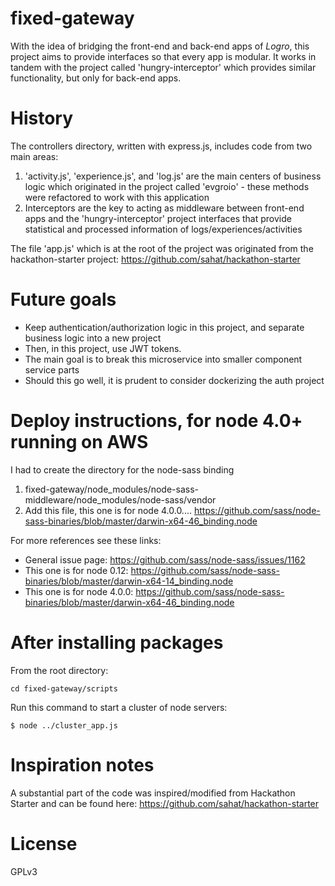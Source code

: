 # fixed-gateway
With the idea of bridging the front-end and back-end apps of _Logro_, this project aims to provide interfaces so that every app is modular. It works in tandem with the project called 'hungry-interceptor' which provides similar functionality, but only for back-end apps.

# History
The controllers directory, written with express.js, includes code from two main areas:
1. 'activity.js', 'experience.js', and 'log.js' are the main centers of business logic which originated in the project called 'evgroio' - these methods were refactored to work with this application
2. Interceptors are the key to acting as middleware between front-end apps and the 'hungry-interceptor' project interfaces that provide statistical and processed information of logs/experiences/activities

The file 'app.js' which is at the root of the project was originated from the hackathon-starter project: https://github.com/sahat/hackathon-starter

# Future goals
* Keep authentication/authorization logic in this project, and separate business logic into a new project
* Then, in this project, use JWT tokens.
* The main goal is to break this microservice into smaller component service parts
* Should this go well, it is prudent to consider dockerizing the auth project

# Deploy instructions, for node 4.0+ running on AWS
I had to create the directory for the node-sass binding
1. fixed-gateway/node_modules/node-sass-middleware/node_modules/node-sass/vendor
2. Add this file, this one is for node 4.0.0.... https://github.com/sass/node-sass-binaries/blob/master/darwin-x64-46_binding.node

For more references see these links:
* General issue page: https://github.com/sass/node-sass/issues/1162
* This one is for node 0.12: https://github.com/sass/node-sass-binaries/blob/master/darwin-x64-14_binding.node
* This one is for node 4.0.0: https://github.com/sass/node-sass-binaries/blob/master/darwin-x64-46_binding.node

# After installing packages

From the root directory:
```
cd fixed-gateway/scripts
```

Run this command to start a cluster of node servers:
```
$ node ../cluster_app.js
```

# Inspiration notes
A substantial part of the code was inspired/modified from Hackathon Starter and can be found here: https://github.com/sahat/hackathon-starter

# License
GPLv3
